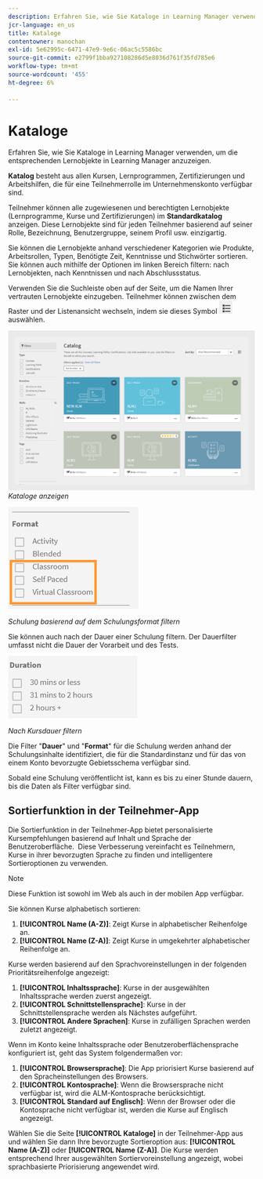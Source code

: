 ```yaml
---
description: Erfahren Sie, wie Sie Kataloge in Learning Manager verwenden, um die entsprechenden Lernobjekte in Learning Manager anzuzeigen.
jcr-language: en_us
title: Kataloge
contentowner: manochan
exl-id: 5e62995c-6471-47e9-9e6c-06ac5c5586bc
source-git-commit: e2799f1bba927108286d5e8036d761f35fd785e6
workflow-type: tm+mt
source-wordcount: '455'
ht-degree: 6%

---
```


# Kataloge

Erfahren Sie, wie Sie Kataloge in Learning Manager verwenden, um die entsprechenden Lernobjekte in Learning Manager anzuzeigen.

**Katalog** besteht aus allen Kursen, Lernprogrammen, Zertifizierungen und Arbeitshilfen, die für eine Teilnehmerrolle im Unternehmenskonto verfügbar sind.

Teilnehmer können alle zugewiesenen und berechtigten Lernobjekte (Lernprogramme, Kurse und Zertifizierungen) im **Standardkatalog** anzeigen. Diese Lernobjekte sind für jeden Teilnehmer basierend auf seiner Rolle, Bezeichnung, Benutzergruppe, seinem Profil usw. einzigartig.

Sie können die Lernobjekte anhand verschiedener Kategorien wie Produkte, Arbeitsrollen, Typen, Benötigte Zeit, Kenntnisse und Stichwörter sortieren. Sie können auch mithilfe der Optionen im linken Bereich filtern: nach Lernobjekten, nach Kenntnissen und nach Abschlussstatus.

Verwenden Sie die Suchleiste oben auf der Seite, um die Namen Ihrer vertrauten Lernobjekte einzugeben. Teilnehmer können zwischen dem Raster und der Listenansicht wechseln, indem sie dieses Symbol ![](assets/icon-list.png) auswählen.

![](assets/catalogs.png)
*Kataloge anzeigen*

<!--As a learner, you can  filter training based on the format of training, for example, Classroom, Self-paced, or Virtual Classroom. In addition, the learner can also filter the trainings based on Training Duration. Skill Levels filter which is already available, can now be enabled/disabled by Administrator. -->

![](assets/image014.png)

*Schulung basierend auf dem Schulungsformat filtern*

Sie können auch nach der Dauer einer Schulung filtern. Der Dauerfilter umfasst nicht die Dauer der Vorarbeit und des Tests.

![](assets/image015.png)

*Nach Kursdauer filtern*

Die Filter &quot;**Dauer**&quot; und &quot;**Format**&quot; für die Schulung werden anhand der Schulungsinhalte identifiziert, die für die Standardinstanz und für das von einem Konto bevorzugte Gebietsschema verfügbar sind.

Sobald eine Schulung veröffentlicht ist, kann es bis zu einer Stunde dauern, bis die Daten als Filter verfügbar sind.

## Sortierfunktion in der Teilnehmer-App

Die Sortierfunktion in der Teilnehmer-App bietet personalisierte Kursempfehlungen basierend auf Inhalt und Sprache der Benutzeroberfläche. &#x200B; Diese Verbesserung vereinfacht es Teilnehmern, Kurse in ihrer bevorzugten Sprache zu finden und intelligentere Sortieroptionen zu verwenden.

>[!NOTE]
>
>Diese Funktion ist sowohl im Web als auch in der mobilen App verfügbar.

Sie können Kurse alphabetisch sortieren:

1. **[!UICONTROL Name (A-Z)]**: Zeigt Kurse in alphabetischer Reihenfolge an.
2. **[!UICONTROL Name (Z-A)]**: Zeigt Kurse in umgekehrter alphabetischer Reihenfolge an.

Kurse werden basierend auf den Sprachvoreinstellungen in der folgenden Prioritätsreihenfolge angezeigt:

1. **[!UICONTROL Inhaltssprache]**: Kurse in der ausgewählten Inhaltssprache werden zuerst angezeigt.
2. **[!UICONTROL Schnittstellensprache]**: Kurse in der Schnittstellensprache werden als Nächstes aufgeführt.
3. **[!UICONTROL Andere Sprachen]**: Kurse in zufälligen Sprachen werden zuletzt angezeigt.

Wenn im Konto keine Inhaltssprache oder Benutzeroberflächensprache konfiguriert ist, geht das System folgendermaßen vor:

1. **[!UICONTROL Browsersprache]**: Die App priorisiert Kurse basierend auf den Spracheinstellungen des Browsers.
2. **[!UICONTROL Kontosprache]**: Wenn die Browsersprache nicht verfügbar ist, wird die ALM-Kontosprache berücksichtigt.
3. **[!UICONTROL Standard auf Englisch]**: Wenn der Browser oder die Kontosprache nicht verfügbar ist, werden die Kurse auf Englisch angezeigt.

Wählen Sie die Seite **[!UICONTROL Kataloge]** in der Teilnehmer-App aus und wählen Sie dann Ihre bevorzugte Sortieroption aus: **[!UICONTROL Name (A-Z)]** oder **[!UICONTROL Name (Z-A)]**. Die Kurse werden entsprechend Ihrer ausgewählten Sortiervoreinstellung angezeigt, wobei sprachbasierte Priorisierung angewendet wird.